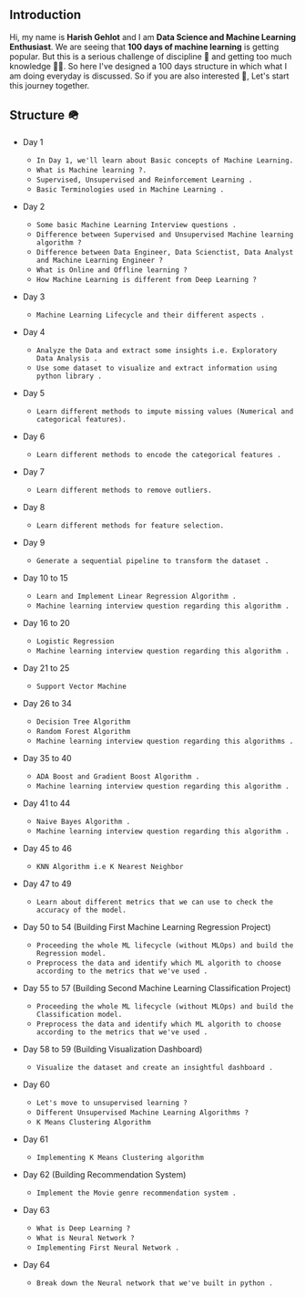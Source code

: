 ## Introduction

Hi, my name is **Harish Gehlot** and I am **Data Science and Machine Learning Enthusiast**. We are seeing that **100 days of machine learning** is getting popular. But this is a serious challenge of discipline 📜 and getting too much knowledge 👨‍🔬. So here I've designed a 100 days structure in which what I am doing everyday is discussed. So if you are also interested 🎃, Let's start this journey together.


## Structure 🪖

- Day 1

    - `In Day 1, we'll learn about Basic concepts of Machine Learning.`
    - `What is Machine learning ?.`
    - `Supervised, Unsupervised and Reinforcement Learning .`
    - `Basic Terminologies used in Machine Learning .`
    
- Day 2

    - `Some basic Machine Learning Interview questions .`
    - `Difference between Supervised and Unsupervised Machine learning algorithm ?`
    - `Difference between Data Engineer, Data Scienctist, Data Analyst and Machine Learning Engineer ?`
    - `What is Online and Offline learning ?`
    - `How Machine Learning is different from Deep Learning ?`

- Day 3
    - `Machine Learning Lifecycle and their different aspects .`

- Day 4
    - `Analyze the Data and extract some insights i.e. Exploratory Data Analysis .`
    - `Use some dataset to visualize and extract information using python library .`

- Day 5
    - `Learn different methods to impute missing values (Numerical and categorical features).`

- Day 6
    - `Learn different methods to encode the categorical features .`

- Day 7
    - `Learn different methods to remove outliers.`

- Day 8
    - `Learn different methods for feature selection.`

- Day 9
    - `Generate a sequential pipeline to transform the dataset .`

- Day 10 to 15
    - `Learn and Implement Linear Regression Algorithm .`
    - `Machine learning interview question regarding this algorithm .`

- Day 16 to 20
    - `Logistic Regression`
    - `Machine learning interview question regarding this algorithm .`

- Day 21 to 25
    - `Support Vector Machine`

- Day 26 to 34
    - `Decision Tree Algorithm`
    - `Random Forest Algorithm`
    - `Machine learning interview question regarding this algorithms .`

- Day 35 to 40
    - `ADA Boost and Gradient Boost Algorithm .`
    - `Machine learning interview question regarding this algorithm .`

- Day 41 to 44
    - `Naive Bayes Algorithm .`
    - `Machine learning interview question regarding this algorithm .`

- Day 45 to 46
    - `KNN Algorithm i.e K Nearest Neighbor`

- Day 47 to 49
    - `Learn about different metrics that we can use to check the accuracy of the model.`

- Day 50 to 54 (Building First Machine Learning Regression Project)
    - `Proceeding the whole ML lifecycle (without MLOps) and build the Regression model.`
    - `Preprocess the data and identify which ML algorith to choose according to the metrics that we've used .`

- Day 55 to 57 (Building Second Machine Learning Classification Project)
    - `Proceeding the whole ML lifecycle (without MLOps) and build the Classification model.`
    - `Preprocess the data and identify which ML algorith to choose according to the metrics that we've used .`

- Day 58 to 59 (Building Visualization Dashboard)
    - `Visualize the dataset and create an insightful dashboard .`

- Day 60
    - `Let's move to unsupervised learning ?`
    - `Different Unsupervised Machine Learning Algorithms ?`
    - `K Means Clustering Algorithm`

- Day 61
    - `Implementing K Means Clustering algorithm`

- Day 62 (Building Recommendation System)
    - `Implement the Movie genre recommendation system .`

- Day 63
    - `What is Deep Learning ?`
    - `What is Neural Network ?`
    - `Implementing First Neural Network .`

- Day 64
    - `Break down the Neural network that we've built in python .`

